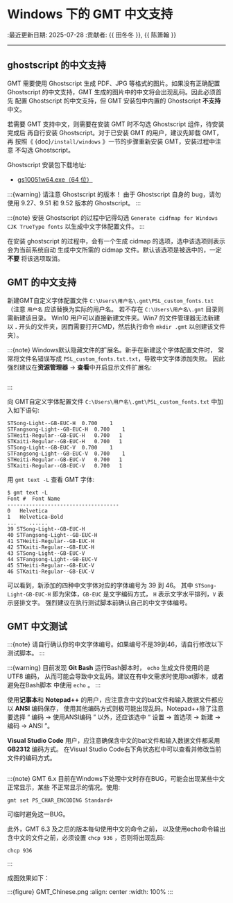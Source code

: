 # Windows 下的 GMT 中文支持

:最近更新日期: 2025-07-28
:贡献者: {{ 田冬冬 }}, {{ 陈箫翰 }}

---

## ghostscript 的中文支持

GMT 需要使用 Ghostscript 生成 PDF、JPG 等格式的图片。如果没有正确配置
Ghostscript 的中文支持，GMT 生成的图片中的中文将会出现乱码。因此必须首先
配置 Ghostscript 的中文支持，但 GMT 安装包中内置的 Ghostscript **不支持**中文。

若需要 GMT 支持中文，则需要在安装 GMT 时不勾选 Ghostscript 组件，待安装完成后
再自行安装 Ghostscript。对于已安装 GMT 的用户，建议先卸载 GMT，再
按照《 {doc}`/install/windows` 》一节的步骤重新安装 GMT，安装过程中注意
不勾选 Ghostscript。

Ghostscript 安装包下载地址:

- [gs10051w64.exe（64 位）](https://github.com/ArtifexSoftware/ghostpdl-downloads/releases/download/gs10051/gs10051w64.exe)

:::{warning}
请注意 Ghostscript 的版本！
由于 Ghostscript 自身的 bug，请勿使用 9.27、9.51 和 9.52 版本的 Ghostscript。
:::

:::{note}
安装 Ghostscript 的过程中记得勾选 `Generate cidfmap for Windows CJK TrueType fonts`
以生成中文字体配置文件。
:::

在安装 ghostscript 的过程中，会有一个生成 cidmap 的选项，选中该选项则表示会为当前系统自动
生成中文所需的 cidmap 文件。默认该选项是被选中的，一定 **不要** 将该选项取消。

## GMT 的中文支持

新建GMT自定义字体配置文件 `C:\Users\用户名\.gmt\PSL_custom_fonts.txt`
（注意 `用户名` 应该替换为实际的用户名。
若不存在 `C:\Users\用户名\.gmt` 目录则需新建该目录。
Win10 用户可以直接新建文件夹。Win7 的文件管理器无法新建
以 **.** 开头的文件夹，因而需要打开CMD，然后执行命令 `mkdir .gmt` 以创建该文件夹）。

:::{note}
Windows默认隐藏文件的扩展名。新手在新建这个字体配置文件时，
常常将文件名错误写成 `PSL_custom_fonts.txt.txt`，导致中文字体添加失败。
因此强烈建议在**资源管理器** -> **查看**中开启显示文件扩展名:

```{image} chinese-extension.png
```
:::

向 GMT自定义字体配置文件 `C:\Users\用户名\.gmt\PSL_custom_fonts.txt` 中加入如下语句:

```
STSong-Light--GB-EUC-H  0.700    1
STFangsong-Light--GB-EUC-H  0.700    1
STHeiti-Regular--GB-EUC-H   0.700   1
STKaiti-Regular--GB-EUC-H   0.700   1
STSong-Light--GB-EUC-V  0.700    1
STFangsong-Light--GB-EUC-V  0.700    1
STHeiti-Regular--GB-EUC-V   0.700   1
STKaiti-Regular--GB-EUC-V   0.700   1
```

用 `gmt text -L` 查看 GMT 字体:

```
$ gmt text -L
Font #  Font Name
------------------------------------
0   Helvetica
1   Helvetica-Bold
...    ......
39 STSong-Light--GB-EUC-H
40 STFangsong-Light--GB-EUC-H
41 STHeiti-Regular--GB-EUC-H
42 STKaiti-Regular--GB-EUC-H
43 STSong-Light--GB-EUC-V
44 STFangsong-Light--GB-EUC-V
45 STHeiti-Regular--GB-EUC-V
46 STKaiti-Regular--GB-EUC-V
```

可以看到，新添加的四种中文字体对应的字体编号为 39 到 46。
其中 `STSong-Light-GB-EUC-H` 即为宋体，`GB-EUC` 是文字编码方式，
`H` 表示文字水平排列，`V` 表示竖排文字。
强烈建议在执行测试脚本前确认自己的中文字体编号。

## GMT 中文测试

:::{note}
请自行确认你的中文字体编号。如果编号不是39到46，请自行修改以下测试脚本。
:::

:::{warning}
目前发现 **Git Bash** 运行Bash脚本时， `echo` 生成文件使用的是 UTF8 编码，
从而可能会导致中文乱码。建议在有中文需求时使用bat脚本，或者避免在Bash脚本
中使用 `echo` 。
:::

使用**记事本**和 **Notepad++** 的用户，应注意含中文的bat文件和输入数据文件都应以 **ANSI** 编码保存，
使用其他编码方式则极可能出现乱码。Notepad++除了注意要选择 “ 编码 -> 使用ANSI编码 ” 以外，还应该选中
“ 设置 -> 首选项 -> 新建 -> 编码 -> ANSI ”。

**Visual Studio Code** 用户，应注意确保含中文的bat文件和输入数据文件都采用 **GB2312** 编码方式。
在Visual Studio Code右下角状态栏中可以查看并修改当前文件的编码方式。

```{literalinclude} GMT_Chinese.bat
```

:::{note}
GMT 6.x 目前在Windows下处理中文时存在BUG，可能会出现某些中文正常显示，某些
不正常显示的情况。使用:

```
gmt set PS_CHAR_ENCODING Standard+
```

可临时避免这一BUG。

此外，GMT 6.3 及之后的版本每句使用中文的命令之前，
以及使用echo命令输出含中文的文件之前，必须设置 `chcp 936` ，否则将出现乱码:

```
chcp 936
```
:::

成图效果如下：

:::{figure} GMT_Chinese.png
:align: center
:width: 100%
:::

